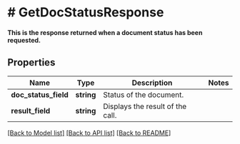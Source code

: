 # # GetDocStatusResponse

#### This is the response returned when a document status has been requested.

## Properties

Name | Type | Description | Notes
------------ | ------------- | ------------- | -------------
**doc_status_field** | **string** | Status of the document. |
**result_field** | **string** | Displays the result of the call. |

[[Back to Model list]](../../README.md#models) [[Back to API list]](../../README.md#endpoints) [[Back to README]](../../README.md)
